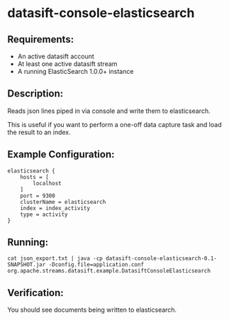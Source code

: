 datasift-console-elasticsearch
==============================

Requirements:
-------------
 - An active datasift account
 - At least one active datasift stream
 - A running ElasticSearch 1.0.0+ instance

Description:
------------
Reads json lines piped in via console and write them to elasticsearch.

This is useful if you want to perform a one-off data capture task and load the result to an index.

Example Configuration:
----------------------

    elasticsearch {
        hosts = [
            localhost
        ]
        port = 9300
        clusterName = elasticsearch
        index = index_activity
        type = activity
    }

Running:
--------

    cat json_export.txt | java -cp datasift-console-elasticsearch-0.1-SNAPSHOT.jar -Dconfig.file=application.conf org.apache.streams.datasift.example.DatasiftConsoleElasticsearch

Verification:
-------------
You should see documents being written to elasticsearch.